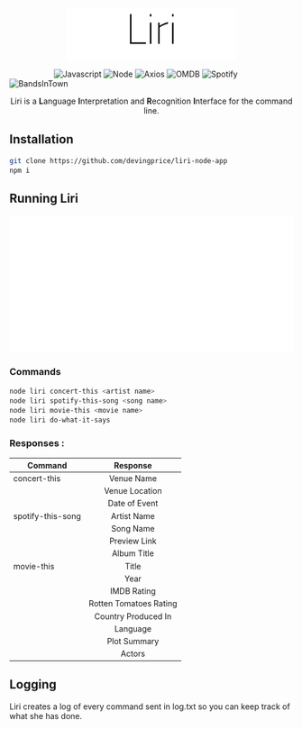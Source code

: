 <p align="center"><img width=60% src="https://github.com/devingprice/liri-node-app/blob/master/images/githubHeader.png"></p>

&nbsp;&nbsp;&nbsp;&nbsp;&nbsp;&nbsp;&nbsp;&nbsp;&nbsp;&nbsp;&nbsp;&nbsp;&nbsp;&nbsp;&nbsp;&nbsp;&nbsp;&nbsp;&nbsp;
![Javascript](https://img.shields.io/badge/language-Javascript-green.svg?logo=javascript)
![Node](https://img.shields.io/badge/Javascript-Node.js-green.svg?logo=node.js)
![Axios](https://img.shields.io/badge/Library-Axios-orange.svg)
![OMDB](https://img.shields.io/badge/API-OMDB-blue.svg)
![Spotify](https://img.shields.io/badge/API-Spotify-blue.svg)
![BandsInTown](https://img.shields.io/badge/API-Bands_In_Town-blue.svg)

<p align="center">Liri is a <span style="font-weight:bold">L</span>anguage <span style="font-weight:bold">I</span>nterpretation and <span style="font-weight:bold">R</span>ecognition <span style="font-weight:bold">I</span>nterface for the command line. </p>


## Installation

```bash
git clone https://github.com/devingprice/liri-node-app
npm i
```

## Running Liri

<p align="center"><img src="https://github.com/devingprice/liri-node-app/blob/master/images/carbon.svg"></p>

### Commands

```bash
node liri concert-this <artist name>
node liri spotify-this-song <song name>
node liri movie-this <movie name>
node liri do-what-it-says
```

### Responses : 

| Command       | Response         |
| ------------- |:----------------:|
| concert-this  |   Venue Name     |
|               |   Venue Location |
|               |   Date of Event  |
| spotify-this-song | Artist Name  |
|                   | Song Name    |
|                   | Preview Link |
|                   | Album Title  |
| movie-this | Title        |
|            | Year         |
|            | IMDB Rating  |
|            | Rotten Tomatoes Rating |
|            | Country Produced In |
|            | Language     |
|            | Plot Summary |
|            | Actors       |

## Logging

Liri creates a log of every command sent in log.txt so you can keep track of what she has done.
